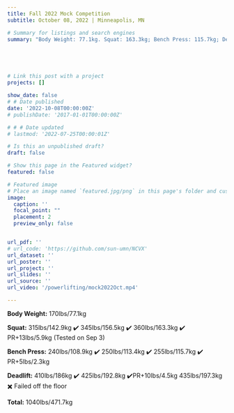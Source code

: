 ```yaml
---
title: Fall 2022 Mock Competition 
subtitle: October 08, 2022 | Minneapolis, MN

# Summary for listings and search engines
summary: "Body Weight: 77.1kg. Squat: 163.3kg; Bench Press: 115.7kg; Deadlift: 192.8kg. Total 471.7kg. "





# Link this post with a project
projects: []

show_date: false
# # Date published
date: '2022-10-08T00:00:00Z'
# publishDate: '2017-01-01T00:00:00Z'

# # # Date updated
# lastmod: '2022-07-25T00:00:01Z'

# Is this an unpublished draft?
draft: false

# Show this page in the Featured widget?
featured: false

# Featured image
# Place an image named `featured.jpg/png` in this page's folder and customize its options here.
image:
  caption: ''
  focal_point: ""
  placement: 2
  preview_only: false


url_pdf: ''
# url_code: 'https://github.com/sun-umn/NCVX'
url_dataset: ''
url_poster: ''
url_project: ''
url_slides: ''
url_source: ''
url_video: '/powerlifting/mock2022Oct.mp4'

---
```


**Body Weight:** 170lbs/77.1kg

**Squat:**
315lbs/142.9kg ✔️ 345lbs/156.5kg ✔️ 360lbs/163.3kg ✔️ PR+13lbs/5.9kg (Tested on Sep 3)

**Bench Press:**
240lbs/108.9kg ✔️ 250lbs/113.4kg ✔️ 255lbs/115.7kg ✔️ PR+5lbs/2.3kg

**Deadlift:**
410lbs/186kg ✔️ 425lbs/192.8kg ✔️PR+10lbs/4.5kg 435lbs/197.3kg ✖️ Failed off the floor

**Total:** 1040lbs/471.7kg